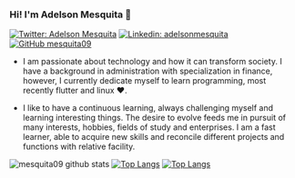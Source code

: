 ### Hi! I'm Adelson Mesquita 👋

[![Twitter: Adelson Mesquita](https://img.shields.io/twitter/follow/iadelson?style=social)](https://twitter.com/iadelson)
[![Linkedin: adelsonmesquita](https://img.shields.io/badge/-adelsonmesquita-blue?style=flat-square&logo=Linkedin&logoColor=white&link=https://www.linkedin.com/in/adelsonmesquita/)](https://www.linkedin.com/in/adelsonmesquita/)
[![GitHub mesquita09](https://img.shields.io/github/followers/mesquita09?label=follow&style=social)](https://github.com/mesquita09)

- I am passionate about technology and how it can transform society. I have a background in administration with specialization in finance, however, I currently dedicate myself to learn programming, most recently flutter and linux ♥.

- I like to have a continuous learning, always challenging myself and learning interesting things. The desire to evolve feeds me in pursuit of many interests, hobbies, fields of study and enterprises. I am a fast learner, able to acquire new skills and reconcile different projects and functions with relative facility.

![mesquita09 github stats](https://github-readme-stats.vercel.app/api?username=mesquita09&bg_color=fafafa&hide_border=true&line_height=25&title_color=0c0c0d&text_color=141414&hide=["issues","prs"])
[![Top Langs](https://github-readme-stats.vercel.app/api/top-langs/?username=mesquita09&layout=compact)](https://github.com/mesquita09/github-readme-stats)
[![Top Langs](https://github-readme-stats.vercel.app/api/top-langs/?username=mesquita09&langs_count=8)](https://github.com/mesquita09/github-readme-stats)
<!--
**mesquita09/mesquita09** is a ✨ _special_ ✨ repository because its `README.md` (this file) appears on your GitHub profile.

Here are some ideas to get you started:

- 🔭 I’m currently working on ...
- 🌱 I’m currently learning ...
- 👯 I’m looking to collaborate on ...
- 🤔 I’m looking for help with ...
- 💬 Ask me about ...
- 📫 How to reach me: ...
- 😄 Pronouns: ...
- ⚡ Fun fact: ...
-->
